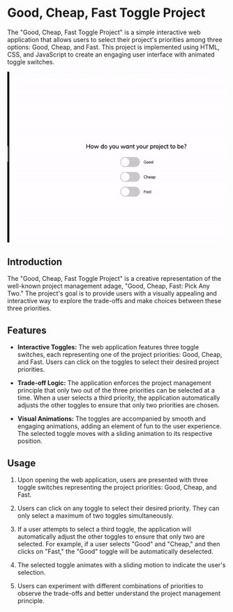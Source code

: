 # Good, Cheap, Fast Toggle Project

The "Good, Cheap, Fast Toggle Project" is a simple interactive web application that allows users to select their project's priorities among three options: Good, Cheap, and Fast. This project is implemented using HTML, CSS, and JavaScript to create an engaging user interface with animated toggle switches.

![Demo](./assets/demo.gif)

## Introduction

The "Good, Cheap, Fast Toggle Project" is a creative representation of the well-known project management adage, "Good, Cheap, Fast: Pick Any Two." The project's goal is to provide users with a visually appealing and interactive way to explore the trade-offs and make choices between these three priorities.

## Features

- **Interactive Toggles:** The web application features three toggle switches, each representing one of the project priorities: Good, Cheap, and Fast. Users can click on the toggles to select their desired project priorities.

- **Trade-off Logic:** The application enforces the project management principle that only two out of the three priorities can be selected at a time. When a user selects a third priority, the application automatically adjusts the other toggles to ensure that only two priorities are chosen.

- **Visual Animations:** The toggles are accompanied by smooth and engaging animations, adding an element of fun to the user experience. The selected toggle moves with a sliding animation to its respective position.

## Usage

1. Upon opening the web application, users are presented with three toggle switches representing the project priorities: Good, Cheap, and Fast.

2. Users can click on any toggle to select their desired priority. They can only select a maximum of two toggles simultaneously.

3. If a user attempts to select a third toggle, the application will automatically adjust the other toggles to ensure that only two are selected. For example, if a user selects "Good" and "Cheap," and then clicks on "Fast," the "Good" toggle will be automatically deselected.

4. The selected toggle animates with a sliding motion to indicate the user's selection.

5. Users can experiment with different combinations of priorities to observe the trade-offs and better understand the project management principle.
